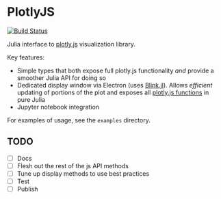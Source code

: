# PlotlyJS

[![Build Status](https://travis-ci.org/spencerlyon2/Plotlyjs.jl.svg?branch=master)](https://travis-ci.org/spencerlyon2/PlotlyJS.jl)

Julia interface to [plotly.js](https://plot.ly/javascript/#layout-options) visualization library.

Key features:

- Simple types that both expose full plotly.js functionality _and_ provide a smoother Julia API for doing so
- Dedicated display window via Electron (uses [Blink.jl](https://github.com/JunoLab/Blink.jl)). Allows _efficient_ updating of portions of the plot and exposes all [plotly.js functions](https://plot.ly/javascript/plotlyjs-function-reference/) in pure Julia
- Jupyter notebook integration

For examples of usage, see the `examples` directory.

## TODO

- [ ] Docs
- [ ] Flesh out the rest of the js API methods
- [ ] Tune up display methods to use best practices
- [ ] Test
- [ ] Publish
